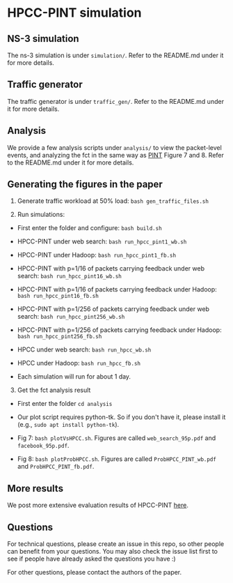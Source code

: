# HPCC-PINT simulation

## NS-3 simulation
The ns-3 simulation is under `simulation/`. Refer to the README.md under it for more details.

## Traffic generator
The traffic generator is under `traffic_gen/`. Refer to the README.md under it for more details.

## Analysis
We provide a few analysis scripts under `analysis/` to view the packet-level events, and analyzing the fct in the same way as [PINT](https://liyuliang001.github.io/publications/pint.pdf) Figure 7 and 8.
Refer to the README.md under it for more details.

## Generating the figures in the paper
1. Generate traffic workload at 50% load: `bash gen_traffic_files.sh`

2. Run simulations: 

* First enter the folder and configure: `bash build.sh` 

* HPCC-PINT under web search: `bash run_hpcc_pint1_wb.sh`

* HPCC-PINT under Hadoop: `bash run_hpcc_pint1_fb.sh`

* HPCC-PINT with p=1/16 of packets carrying feedback under web search: `bash run_hpcc_pint16_wb.sh`

* HPCC-PINT with p=1/16 of packets carrying feedback under Hadoop: `bash run_hpcc_pint16_fb.sh`

* HPCC-PINT with p=1/256 of packets carrying feedback under web search: `bash run_hpcc_pint256_wb.sh`

* HPCC-PINT with p=1/256 of packets carrying feedback under Hadoop: `bash run_hpcc_pint256_fb.sh`

* HPCC under web search: `bash run_hpcc_wb.sh`

* HPCC under Hadoop: `bash run_hpcc_fb.sh`

* Each simulation will run for about 1 day.

3. Get the fct analysis result

* First enter the folder `cd analysis`

* Our plot script requires python-tk. So if you don't have it, please install it (e.g., `sudo apt install python-tk`).

* Fig 7: `bash plotVsHPCC.sh`. Figures are called `web_search_95p.pdf` and `facebook_95p.pdf`.

* Fig 8: `bash plotProbHPCC.sh`. Figures are called `ProbHPCC_PINT_wb.pdf` and `ProbHPCC_PINT_fb.pdf`.

## More results
We post more extensive evaluation results of HPCC-PINT [here](https://hpcc-group.github.io/results.html).

## Questions
For technical questions, please create an issue in this repo, so other people can benefit from your questions. 
You may also check the issue list first to see if people have already asked the questions you have :)

For other questions, please contact the authors of the paper.
